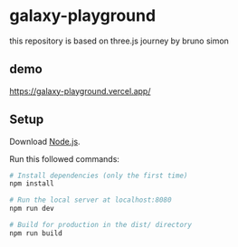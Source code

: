# galaxy-playground
this repository is based on three.js journey by bruno simon 

## demo
https://galaxy-playground.vercel.app/

## Setup
Download [Node.js](https://nodejs.org/en/download/).

Run this followed commands:

``` bash
# Install dependencies (only the first time)
npm install

# Run the local server at localhost:8080
npm run dev

# Build for production in the dist/ directory
npm run build
```

